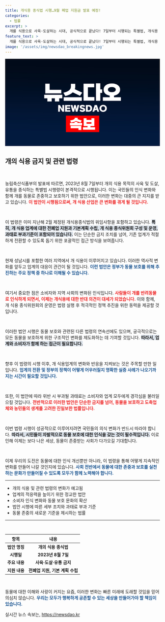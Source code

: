```yaml
---
title: 개식용 종식법 시행…9월 폐업 지원금 발표 예정!
categories:
  - 법률
excerpt: >
  개를 식용으로 사육·도살하는 시대, 공식적으로 끝났다! 7일부터 시행되는 특별법, 개식용 종식의 새로운 전환점을 맞이하다!
feature_text: >
  개를 식용으로 사육·도살하는 시대, 공식적으로 끝났다! 7일부터 시행되는 특별법, 개식용 종식의 새로운 전환점을 맞이하다!
image: '/assets/img/newsdao_breakingnews.jpg'
---
```


<p><img src="/assets/img/newsdao_breakingnews.jpg" alt="firstkoreanews 속보" /></p>

<h2 data-ke-size="size26">개의 식용 금지 및 관련 법령</h2>

<p data-ke-size="size16">&nbsp;</p>  

<p>농림축산식품부의 발표에 따르면, 2023년 8월 7일부터 개의 식용 목적의 사육 및 도살, 유통을 종식하는 특별법 시행령이 본격적으로 시행됩니다. 이는 국민들의 인식 변화와 함께 개를 동물로 존중하고 보호하기 위한 법안으로, 이러한 변화는 대중의 큰 지지를 받고 있습니다. <b><span style="color: #ee2323;">이 법안이 시행됨으로써, 개 식용 산업은 큰 변화를 겪게 될 것입니다.</span></b></p>

<p data-ke-size="size16">&nbsp;</p>  

<p>이 법령은 이미 지난해 2월 제정된 개식용종식법의 위임사항을 포함하고 있습니다. <b><span style="background-color: #21538527;">특히, 개 식용 업계에 대한 전폐업 지원과 기본계획 수립, 개 식용 종식위원회 구성 및 운영, 과태료 부과기준이 포함되어 있습니다.</span></b> 이는 단순한 금지 조치를 넘어, 기존 업계가 적절하게 전환할 수 있도록 돕기 위한 포괄적인 접근 방식을 보여줍니다.</p>

<p data-ke-size="size16">&nbsp;</p>  

<p>현재 성남시를 포함한 여러 지역에서 개 식용이 이루어지고 있습니다. 이러한 역사적 변화를 앞두고 업계의 대응이 관건이 될 것입니다. <b><span style="color: #1a5490;">이런 법안은 정부가 동물 보호를 위해 추진하는 주요 정책 중 하나로 이해될 수 있습니다.</span></b> </p>

<p data-ke-size="size16">&nbsp;</p>  

<p>여기서 중요한 점은 소비자와 지역 사회의 변화된 인식입니다. <b><span style="color: #ee2323;">사람들이 개를 반려동물로 인식하게 되면서, 이제는 개식용에 대한 반대 의견이 대세가 되었습니다.</span></b> 이와 함께, 개 식용 종식위원회의 운영은 법령 실행 후 적극적인 정책 추진을 위한 동력을 제공할 것입니다.</p>

<p data-ke-size="size16">&nbsp;</p>  

<p>이러한 법안 시행은 동물 보호와 관련된 다른 법령의 연속선에도 있으며, 궁극적으로는 모든 동물을 보호하게 위한 구조적인 변화를 제도화하는 데 기여할 것입니다. <b><span style="background-color: #21538527;">따라서, 업계와 소비자가 함께 하는 접근이 필요합니다.</span></b></p>

<p data-ke-size="size16">&nbsp;</p>

<p>향후 이 법령의 시행 이후, 개 식용업계의 변화와 반응을 지켜보는 것은 주목할 만한 일입니다. <b><span style="color: #1a5490;">업계의 전환 및 정부의 정책이 어떻게 어우러질지 명확한 실증 사례가 나오기까지는 시간이 필요할 것입니다.</span></b> </p>

<p data-ke-size="size16">&nbsp;</p>  

<p>또한, 이 법안에 따라 위반 시 부과될 과태료는 소비자와 업계 모두에게 경각심을 불러일으킬 것입니다. <b><span style="color: #ee2323;">전반적으로 이러한 법안은 단순한 금지를 넘어, 동물을 보호하고 도축업체와 농민들의 생계를 고려한 진일보한 법률입니다.</span></b> </p>

<p data-ke-size="size16">&nbsp;</p>  

<p>이번 법령 시행이 성공적으로 이루어지려면 국민들의 의식 변화가 반드시 따라야 합니다. <b><span style="background-color: #21538527;">따라서, 시민들이 자발적으로 동물 보호에 대한 인식을 갖는 것이 필수적입니다.</span></b> 이로 인해 이제는 보다 나은 세상, 동물이 존중받는 사회가 다가오길 기대합니다.</p>

<p data-ke-size="size16">&nbsp;</p>  

<p>이제 우리의 도전은 동물에 대한 인식 개선뿐만 아니라, 이 법령을 통해 어떻게 지속적인 변화를 만들어 나갈 것인지에 있습니다. <b><span style="color: #1a5490;">사회 전반에서 동물에 대한 존중과 보호를 실천하는 문화가 만들어질 수 있도록 모두가 함께 노력해야 합니다.</span></b> </p>

<hr>

<ul>
    <li>개의 식용 및 관련 법령의 변화가 예고됨</li>
    <li>업계의 적응력을 높이기 위한 정교한 법안</li>
    <li>소비자 인식 변화와 동물 보호 문화의 확산</li>
    <li>법안 시행에 따른 세부 조치와 과태료 부과 기준</li>
    <li>동물 존중의 새로운 기준을 제시하는 법률</li>
</ul>

<hr>

<p data-ke-size="size16">&nbsp;</p>

<table>
    <thead>
        <tr>
            <th style="text-align: center;">항목</th>
            <th style="text-align: center;">내용</th>
        </tr>
    </thead>
    <tbody>
        <tr>
            <td style="text-align: center; height: 17px;"><b>법안 명칭</b></td>
            <td style="text-align: center; height: 17px;"><b>개의 식용 종식법</b></td>
        </tr>
        <tr>
            <td style="text-align: center; height: 17px;"><b>시행일</b></td>
            <td style="text-align: center; height: 17px;"><b>2023년 8월 7일</b></td>
        </tr>
        <tr>
            <td style="text-align: center; height: 17px;"><b>주요 내용</b></td>
            <td style="text-align: center; height: 17px;"><b>사육·도살·유통 금지</b></td>
        </tr>
        <tr>
            <td style="text-align: center; height: 17px;"><b>지원 내용</b></td>
            <td style="text-align: center; height: 17px;"><b>전폐업 지원, 기본 계획 수립</b></td>
        </tr>
    </tbody>
</table>  

<p data-ke-size="size16">&nbsp;</p>  

<p>동물에 대한 이해와 사랑이 커지는 요즘, 이러한 변화는 빠른 미래에 도래할 것임을 믿어 의심치 않습니다. <b><span style="color: #1a5490;">우리는 모두가 행복하게 공존할 수 있는 세상을 만들어가야 할 책임이 있습니다.</span></b></p>
실시간 뉴스 속보는, <a href="https://newsdao.kr" rel="dofollow">https://newsdao.kr</a>


